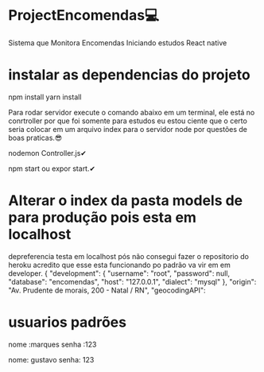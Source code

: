 # ProjectEncomendas💻
Sistema que Monitora Encomendas Iniciando estudos React native

# instalar as dependencias do projeto

 npm install 
 yarn install 
 
 Para rodar servidor execute o comando abaixo em um terminal, ele está
 no conrtroller por que foi somente para estudos eu estou ciente que o certo
 seria colocar em um arquivo index para o servidor node por questões de boas praticas.😎
 
 nodemon Controller.js✔
 
 npm start ou expor start.✔
 
 
 # Alterar o index da pasta models de para produção pois esta em localhost
  depreferencia testa em localhost pós não consegui fazer o repositorio do heroku
  acredito que esse esta  funcionando po padrão va vir em em developer.
  {
  "development": {
    "username": "root",
    "password": null,
    "database": "encomendas",
    "host": "127.0.0.1",
    "dialect": "mysql"
  },
  "origin": "Av. Prudente de morais, 200 - Natal / RN",
  "geocodingAPI":
 
# usuarios padrões
nome :marques
senha :123

nome: gustavo
senha: 123
